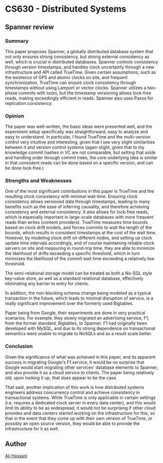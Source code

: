 # CS630 - Distributed Systems
## Spanner review

### Summary
This paper proposes Spanner, a globally distributed database system that not only ensures strong consistency, but strong 
external consistency as well, which is crucial in distributed databases. Spanner controls consistency through version
timestamps, and handles clock uncertainty through a new infrastructure and API called TrueTime. Given certain assumptions, such
as the existence of GPS and atomic clocks on site, and frequent synchronization, TrueTime can ensure clock consistency through
timestamps without using Lamport or vector clocks. Spanner utilizes a two-phase commits with locks, but the timestamp versioning
allows lock-free reads, making exceedingly efficient in reads.
Spanner also uses Paxos for replication consistency.

### Opinion
The paper was well-written, the basic ideas were presented well, and the experiment setup specifically was straightforward, easy
to analyze and easy to understand.
In particular, I found TrueTime and the multi-version control very intuitive and interesting, given that I see very slight 
similarities between it and version control systems (again slight, given that to my knowledge commit hashes in VC are not
comparable, but setting that aside and handling order through commit trees, the core underlying idea is similar in that
consistent reads can be done based on a specific version, and can be done lock-free.)

### Strengths and Weaknesses
One of the most significant contributions in this paper is TrueTime and the resulting clock consistency with minimal wait time.
Ensuring clock consistency allows versioned data through timestamps, leading to many benefits such as the ease of inferring 
causality, and therefore achieving consistency and external consistency. It also allows for lock-free reads, which is
especially important in large-scale databases with more frequent reads than writes (content providers).
TrueTime measures time bounds based on clock drift models, and forces commits to wait the length of the bounds, which results in
consistent timestamps at the cost of the wait time.
However, by modeling clock drift on different nodes, and setting up clock update time intervals accordingly, and of course
maintaining reliable clock servers on site and measuring in round-trip time, they are able to minimize the likelihood of 
drifts exceeding a specific threshold, which in turn minimizes the likelihood of the commit wait time exceeding a relatively low
threshold.

The semi-relational storage model can be treated as both a No-SQL style key-value store, as well as a standard relational
database, effectively eliminating any barrier to entry for clients.

In addition, the non-blocking schema change being modeled as a typical transaction in the future, which leads to minimal
disruption of service, is a really significant improvement over the formerly used Bigtables.

Paper being from Google, their experiments are done in very practical scenarios. For example, they slowly migrated an
advertising service, F1, from the former standard, Bigtables, to Spanner.
F1 had originally been developed with MySQL, and due to its strong dependence on transactional semantics were unable to migrate
to NoSQLs and as a result scale better. 

### Conclusion
Given the significance of what was achieved in this paper, and its apparent success in migrating Google's F1 service, it would
be no surprise that Google would start migrating other services' database elements to Spanner, and also provide it as a cloud
service to clients. The paper being relatively old, upon looking it up, that does appear to be the case.

That said, another implication of this work is how distributed systems engineers address concurrency control and achieve
consistency in transactional systems. While TrueTime is only applicable in certain settings (i.e. requires a dedicated clock
server in every data center), and this would limit its ability to be as widespread, it would not be surprising if other cloud
provides and data centers started working on the infrastructure for this, so that in the event that they come up with their own
version of TrueTime, or possibly an open source version, they would be able to provide the infrastructure for it as well.

## Author
[Ali Hassani](https://alihassanijr.com)
